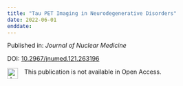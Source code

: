```yaml
---
title: "Tau PET Imaging in Neurodegenerative Disorders"
date: 2022-06-01
enddate:
---
```


Published in: *Journal of Nuclear Medicine*

DOI: [10.2967/jnumed.121.263196](https://doi.org/10.2967/jnumed.121.263196)

<img src="https://upload.wikimedia.org/wikipedia/commons/thumb/0/0e/Closed_Access_logo_transparent.svg/1200px-Closed_Access_logo_transparent.svg.png" alt="drawing" width="25" align="left"/> &nbsp;&nbsp;&nbsp;This publication is not available in Open Access.


